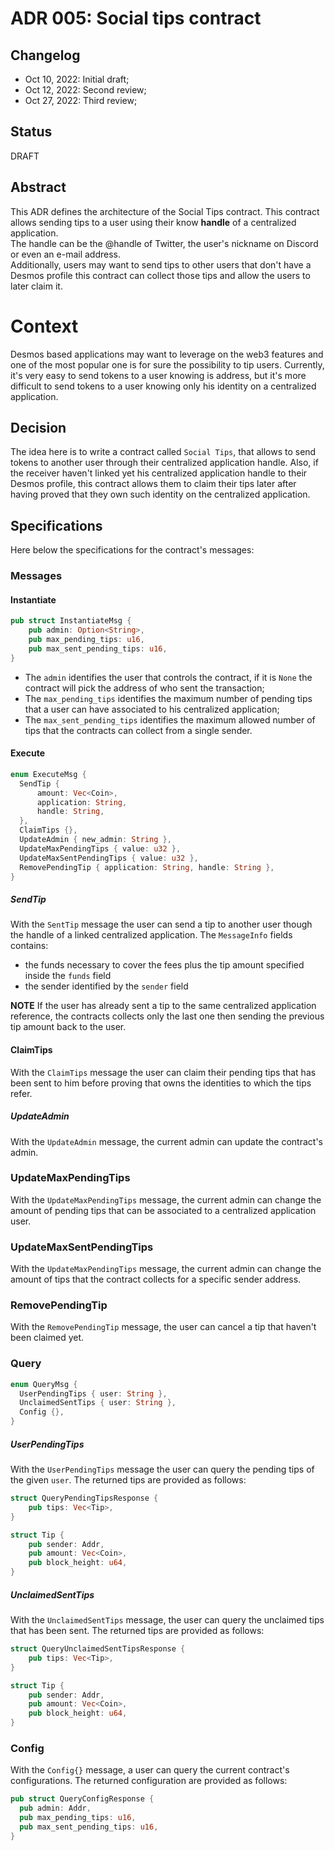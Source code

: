 # ADR 005: Social tips contract

## Changelog

- Oct 10, 2022: Initial draft;
- Oct 12, 2022: Second review;
- Oct 27, 2022: Third review;

## Status
DRAFT

## Abstract
This ADR defines the architecture of the Social Tips contract. This contract allows sending tips to a user
using their know **handle** of a centralized application.  
The handle can be the @handle of Twitter, the user's nickname on Discord or even an e-mail address.  
Additionally, users may want to send tips to other users that don't have a Desmos profile this contract
can collect those tips and allow the users to later claim it.

# Context
Desmos based applications may want to leverage on the web3 features and one of the most popular one is for sure
the possibility to tip users. Currently, it's very easy to send tokens to a user knowing is address,
but it's more difficult to send tokens to a user knowing only his identity on a centralized application.

## Decision
The idea here is to write a contract called `Social Tips`, that allows to send tokens to another user 
through their centralized application handle. Also, if the receiver haven't linked yet his 
centralized application handle to their Desmos profile, this contract allows them to claim their tips later after having
proved that they own such identity on the centralized application.

## Specifications
Here below the specifications for the contract's messages:

### Messages

#### Instantiate
```rust
pub struct InstantiateMsg {
    pub admin: Option<String>,
    pub max_pending_tips: u16,
    pub max_sent_pending_tips: u16,
}
```

* The `admin` identifies the user that controls the contract, if it is `None` the contract will pick the address of who sent the transaction;
* The `max_pending_tips` identifies the maximum number of pending tips that a user can have associated to his centralized application;
* The `max_sent_pending_tips` identifies the maximum allowed number of tips that the contracts can collect from a single sender.

#### Execute
```rust
enum ExecuteMsg {
  SendTip { 
      amount: Vec<Coin>, 
      application: String,
      handle: String,
  },
  ClaimTips {},
  UpdateAdmin { new_admin: String },
  UpdateMaxPendingTips { value: u32 },
  UpdateMaxSentPendingTips { value: u32 },
  RemovePendingTip { application: String, handle: String },
}
```

##### SendTip
With the `SentTip` message the user can send a tip to another user though the handle of a linked centralized application.
The `MessageInfo` fields contains:
* the funds necessary to cover the fees plus the tip amount specified inside the `funds` field
* the sender identified by the `sender` field

**NOTE** If the user has already sent a tip to the same centralized application reference, the contracts collects
only the last one then sending the previous tip amount back to the user.

#### ClaimTips
With the `ClaimTips` message the user can claim their pending tips that has been sent to him before proving that
owns the identities to which the tips refer.

##### UpdateAdmin
With the `UpdateAdmin` message, the current admin can update the contract's admin.

### UpdateMaxPendingTips
With the `UpdateMaxPendingTips` message, the current admin can change the amount of pending tips that
can be associated to a centralized application user.

### UpdateMaxSentPendingTips
With the `UpdateMaxPendingTips` message, the current admin can change the amount of tips that
the contract collects for a specific sender address.

### RemovePendingTip
With the `RemovePendingTip` message, the user can cancel a tip that haven't been claimed yet.

### Query
```rust
enum QueryMsg {
  UserPendingTips { user: String }, 
  UnclaimedSentTips { user: String },
  Config {},  
}
```

##### UserPendingTips
With the `UserPendingTips` message the user can query the pending tips of the given `user`.
The returned tips are provided as follows:
```rust
struct QueryPendingTipsResponse {
    pub tips: Vec<Tip>,
}

struct Tip {
    pub sender: Addr,
    pub amount: Vec<Coin>,
    pub block_height: u64,
}
```

##### UnclaimedSentTips
With the `UnclaimedSentTips` message, the user can query the unclaimed tips that has been sent.
The returned tips are provided as follows:
```rust
struct QueryUnclaimedSentTipsResponse {
    pub tips: Vec<Tip>,
}

struct Tip {
    pub sender: Addr,
    pub amount: Vec<Coin>,
    pub block_height: u64,
}
```

### Config
With the  `Config{}` message, a user can query the current contract's configurations.
The returned configuration are provided as follows:
```rust
pub struct QueryConfigResponse {
  pub admin: Addr,
  pub max_pending_tips: u16,
  pub max_sent_pending_tips: u16,
}
```